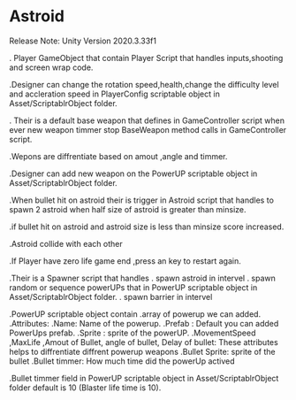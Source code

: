 # Astroid
Release Note:
Unity Version 2020.3.33f1


. Player GameObject that contain Player Script that handles inputs,shooting and screen wrap code.

.Designer can change the rotation speed,health,change the difficulty level and accleration speed in PlayerConfig scriptable object in Asset/ScriptablrObject folder.

. Their is a default base weapon that defines in GameController script when ever new weapon timmer stop BaseWeapon method calls in GameController script.

.Wepons are diffrentiate based on amout ,angle and timmer.

.Designer can add new weapon on the PowerUP scriptable object in Asset/ScriptablrObject folder.

.When bullet hit on astroid their is trigger in Astroid script that handles to spawn 2 astroid when half size of astroid is greater than minsize.

.if bullet hit on astroid and astroid size is less than minsize score increased.

.Astroid collide with each other

.If Player have zero life game end ,press an key to restart again.

.Their is a Spawner script that handles
  . spawn astroid in intervel 
  . spawn random or sequence powerUPs that in PowerUP scriptable object in Asset/ScriptablrObject folder.
  . spawn barrier in intervel

.PowerUP scriptable object contain
  .array of powerup we can added.
  .Attributes:
	.Name: Name of the powerup.
	.Prefab : Default you can added PowerUps prefab.
	.Sprite : sprite of the powerUP.
	.MovementSpeed ,MaxLife ,Amout of Bullet, angle of bullet, Delay of bullet: These attributes helps to diffrentiate diffrent powerup weapons
	.Bullet Sprite:  sprite of the bullet
	.Bullet timmer:  How much time did the powerUp actived

 .Bullet timmer field in PowerUP scriptable object in Asset/ScriptablrObject folder default is 10 (Blaster life time is 10).
  
